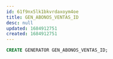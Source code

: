 ```yaml
---
id: 61f9nx5lk1bkvrdaxoym4oe
title: GEN_ABONOS_VENTAS_ID
desc: null
updated: 1684912751
created: 1684912751
---
```



```sql
CREATE GENERATOR GEN_ABONOS_VENTAS_ID;
```
